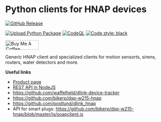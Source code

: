 # Python clients for HNAP devices

<!-- Code and releases -->
[![GitHub Release](https://img.shields.io/github/v/release/ldotlopez/ha-hnap-device?include_prereleases)](https://github.com/ldotlopez/python-hnap/releases)

[![Upload Python Package](https://github.com/ldotlopez/python-hnap/actions/workflows/python-publish.yml/badge.svg)](https://github.com/ldotlopez/python-hnap/actions/workflows/python-publish.yml)
[![CodeQL](https://github.com/ldotlopez/python-hnap/actions/workflows/codeql-analysis.yml/badge.svg)](https://github.com/ldotlopez/python-hnap/actions/workflows/codeql-analysis.yml)
[![Code style: black](https://img.shields.io/badge/code%20style-black-000000.svg)](https://github.com/ambv/black)

<!-- Sponsors -->
<a href="https://www.buymeacoffee.com/zepolson" target="_blank"><img src="https://cdn.buymeacoffee.com/buttons/v2/default-yellow.png" alt="Buy Me A Coffee" style="height: 30px !important;width: 105px !important;" ></a>

Generic HNAP client and specialized clients for  motion sensorts, sirens,
routers, water detectors and more.

**Useful links**

  * [Product page](https://eu.dlink.com/es/es/products/dch-s220-mydlink-home-siren)
  * [REST API in NodeJS](https://github.com/mtflud/DCH-S220-Web-Control)
  * https://github.com/waffelheld/dlink-device-tracker
  * https://github.com/bikerp/dsp-w215-hnap
  * https://github.com/postlund/dlink_hnap
  * API for smart plugs: https://github.com/bikerp/dsp-w215-hnap/blob/master/js/soapclient.js
